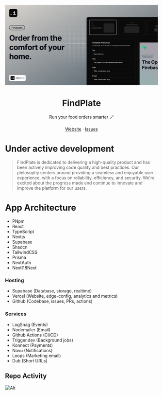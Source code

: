 ![hero](/public/opengraph/web.png)

<p align="center">
	<h1 align="center"><b>FindPlate</b></h1>
<p align="center">
    Run your food orders smarter 🪄
    <br />
    <br />
 <!--    <a href="https://go.findmalek.com/anPiuRx">Discord</a>
    · -->
    <a href="https://plate.findmalek.com">Website</a>
    ·
    <a href="https://github.com/findmalek/findplate/issues">Issues</a>
  </p>
</p>

# Under active development

> FindPlate is dedicated to delivering a high-quality product and has been actively improving code quality and best practices. Our philosophy centers around providing a seamless and enjoyable user experience, with a focus on reliability, efficiency, and security. We're excited about the progress made and continue to innovate and improve the platform for our users.

# App Architecture

- PNpm
- React
- TypeScript
- Nextjs
- Supabase
- Shadcn
- TailwindCSS
- Prisma
- NextAuth
- NextI18Next

### Hosting

- Supabase (Database, storage, realtime)
- Vercel (Website, edge-config, analytics and metrics)
- Github (Codebase, issues, PRs, actions)

### Services

- LogSnag (Events)
- Nodemailer (Email)
- Github Actions (CI/CD)
- Trigger.dev (Background jobs)
- Konnect (Payments)
- Novu (Notifications)
- Loops (Marketing email)
- Dub (Short URLs)

## Repo Activity

![Alt](https://repobeats.axiom.co/api/embed/2991986135d6e47299c2718c3ba0eaf4f7f4c677.svg "Repobeats analytics image")
